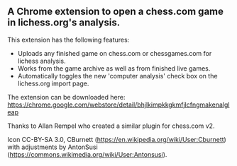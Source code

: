## A Chrome extension to open a chess.com game in lichess.org's analysis. ##

 This extension has the following features:

* Uploads any finished game on chess.com or chessgames.com for lichess analysis. 
* Works from the game archive as well as from finished live games.
* Automatically toggles the new 'computer analysis' check box on the lichess.org import page.

The extension can be downloaded here: https://chrome.google.com/webstore/detail/bhjlkimpkkgkmfjlcfngmakenalgleap

Thanks to Allan Rempel who created a similar plugin for chess.com v2.

Icon CC-BY-SA 3.0, CBurnett (https://en.wikipedia.org/wiki/User:Cburnett) 
with adjustments by AntonSusi (https://commons.wikimedia.org/wiki/User:Antonsusi).
